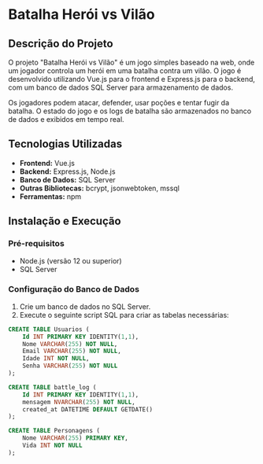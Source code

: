 # Batalha Herói vs Vilão

## Descrição do Projeto

O projeto "Batalha Herói vs Vilão" é um jogo simples baseado na web, onde um jogador controla um herói em uma batalha contra um vilão. O jogo é desenvolvido utilizando Vue.js para o frontend e Express.js para o backend, com um banco de dados SQL Server para armazenamento de dados.

Os jogadores podem atacar, defender, usar poções e tentar fugir da batalha. O estado do jogo e os logs de batalha são armazenados no banco de dados e exibidos em tempo real.

## Tecnologias Utilizadas

- **Frontend:** Vue.js
- **Backend:** Express.js, Node.js
- **Banco de Dados:** SQL Server
- **Outras Bibliotecas:** bcrypt, jsonwebtoken, mssql
- **Ferramentas:** npm

## Instalação e Execução

### Pré-requisitos

- Node.js (versão 12 ou superior)
- SQL Server

### Configuração do Banco de Dados

1. Crie um banco de dados no SQL Server.
2. Execute o seguinte script SQL para criar as tabelas necessárias:

```sql
CREATE TABLE Usuarios (
    Id INT PRIMARY KEY IDENTITY(1,1),
    Nome VARCHAR(255) NOT NULL,
    Email VARCHAR(255) NOT NULL,
    Idade INT NOT NULL,
    Senha VARCHAR(255) NOT NULL
);

CREATE TABLE battle_log (
    Id INT PRIMARY KEY IDENTITY(1,1),
    mensagem NVARCHAR(255) NOT NULL,
    created_at DATETIME DEFAULT GETDATE()
);

CREATE TABLE Personagens (
    Nome VARCHAR(255) PRIMARY KEY,
    Vida INT NOT NULL
);
